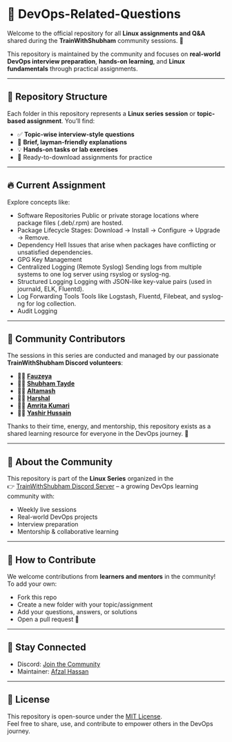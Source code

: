 # 📘 DevOps-Related-Questions

Welcome to the official repository for all **Linux assignments and Q&A** shared during the **TrainWithShubham** community sessions. 🚀

This repository is maintained by the community and focuses on **real-world DevOps interview preparation**, **hands-on learning**, and **Linux fundamentals** through practical assignments.

---

## 📂 Repository Structure

Each folder in this repository represents a **Linux series session** or **topic-based assignment**. You’ll find:

- ✅ **Topic-wise interview-style questions**
- 🧠 **Brief, layman-friendly explanations**
- 💡 **Hands-on tasks or lab exercises**
- 📄 Ready-to-download assignments for practice

---

## 🔥 Current Assignment

Explore concepts like:
- Software Repositories	Public or private storage locations where package files (.deb/.rpm) are hosted.
- Package Lifecycle	Stages: Download → Install → Configure → Upgrade → Remove.
- Dependency Hell	Issues that arise when packages have conflicting or unsatisfied dependencies.
- GPG Key Management
- Centralized Logging (Remote Syslog)	Sending logs from multiple systems to one log server using rsyslog or syslog-ng.
- Structured Logging	Logging with JSON-like key-value pairs (used in journald, ELK, Fluentd).
- Log Forwarding Tools	Tools like Logstash, Fluentd, Filebeat, and syslog-ng for log collection.
- Audit Logging

---

## 👥 Community Contributors

The sessions in this series are conducted and managed by our passionate **TrainWithShubham Discord volunteers**:

- 🧑‍🏫 **[Fauzeya](https://github.com/fauzeya67)**
- 🧑‍🏫 **[Shubham Tayde](https://github.com/SHUBHAM-TAYDE)**
- 🧑‍🏫 **[Altamash](https://github.com/altamashGit)**
- 🧑‍🏫 **[Harshal](https://github.com/harshaerror)**
- 🧑‍🏫 **[Amrita Kumari](https://github.com/amrita122)**
- 🧑‍🏫 **[Yashir Hussain](https://github.com)**

Thanks to their time, energy, and mentorship, this repository exists as a shared learning resource for everyone in the DevOps journey. 💙

---

## 💬 About the Community

This repository is part of the **Linux Series** organized in the  
👉 [TrainWithShubham Discord Server](https://discord.gg/trainwithshubham) – a growing DevOps learning community with:

- Weekly live sessions
- Real-world DevOps projects
- Interview preparation
- Mentorship & collaborative learning

---

## 🤝 How to Contribute

We welcome contributions from **learners and mentors** in the community!  
To add your own:
- Fork this repo
- Create a new folder with your topic/assignment
- Add your questions, answers, or solutions
- Open a pull request 🚀

---

## 📩 Stay Connected

- Discord: [Join the Community](https://discord.gg/trainwithshubham)
- Maintainer: [Afzal Hassan](https://github.com/iemafzalhassan)

---

## 🏁 License

This repository is open-source under the [MIT License](LICENSE).  
Feel free to share, use, and contribute to empower others in the DevOps journey.
